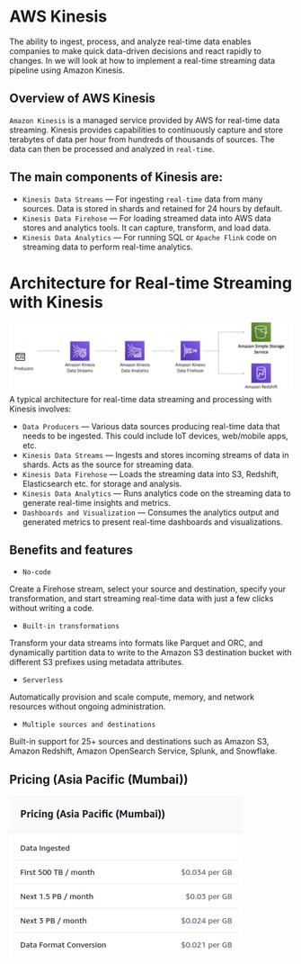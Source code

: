 # AWS Kinesis

The ability to ingest, process, and analyze real-time data enables companies to make quick data-driven decisions and react rapidly to changes. In we will look at how to implement a real-time streaming data pipeline using Amazon Kinesis.

## Overview of AWS Kinesis

`Amazon Kinesis` is a managed service provided by AWS for real-time data streaming. Kinesis provides capabilities to continuously capture and store terabytes of data per hour from hundreds of thousands of sources. The data can then be processed and analyzed in `real-time`.

## The main components of Kinesis are:

- `Kinesis Data Streams` — For ingesting `real-time` data from many sources. Data is stored in shards and retained for 24 hours by default.
- `Kinesis Data Firehose` — For loading streamed data into AWS data stores and analytics tools. It can capture, transform, and load data.
- `Kinesis Data Analytics` — For running SQL or `Apache Flink` code on streaming data to perform real-time analytics.

# Architecture for Real-time Streaming with Kinesis
![Architecture for Real-time Streaming with Kinesis](image.png)
A typical architecture for real-time data streaming and processing with Kinesis involves:

- `Data Producers` — Various data sources producing real-time data that needs to be ingested. This could include IoT devices, web/mobile apps, etc.
- `Kinesis Data Streams` — Ingests and stores incoming streams of data in shards. Acts as the source for streaming data.
- `Kinesis Data Firehose` — Loads the streaming data into S3, Redshift, Elasticsearch etc. for storage and analysis.
- `Kinesis Data Analytics` — Runs analytics code on the streaming data to generate real-time insights and metrics.
- `Dashboards and Visualization` — Consumes the analytics output and generated metrics to present real-time dashboards and visualizations.


## Benefits and features

- `No-code`

Create a Firehose stream, select your source and destination, specify your transformation, and start streaming real-time data with just a few clicks without writing a code.

- `Built-in transformations`

Transform your data streams into formats like Parquet and ORC, and dynamically partition data to write to the Amazon S3 destination bucket with different S3 prefixes using metadata attributes.

- `Serverless`

Automatically provision and scale compute, memory, and network resources without ongoing administration.

- `Multiple sources and destinations`

Built-in support for 25+ sources and destinations such as Amazon S3, Amazon Redshift, Amazon OpenSearch Service, Splunk, and Snowflake.

## Pricing (Asia Pacific (Mumbai))

![Pricing (Asia Pacific (Mumbai))](../assets/pricing.png)